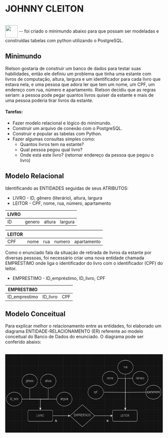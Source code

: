 # JOHNNY CLEITON

<div>
  <div style="display: inline_block"><br>
    <img align="center" height="40" width="40" src="https://cdn.jsdelivr.net/gh/devicons/devicon/icons/postgresql/postgresql-plain.svg" /> -- foi criado o minimundo abaixo para que possam ser modeladas e construídas tabelas com python utilizando o PostgreSQL.
  </div>
</div>



## Minimundo

Rielson gostaria de construir um banco de dados para testar suas habilidades, então ele definiu um problema que tinha uma estante com livros de computação, altura, largura e um identificador para cada livro que estava nela, e uma pessoa que adora ler que tem um nome, um CPF, um endereço com rua, número e apartamento. Rielson decidiu que as regras seriam: a pessoa pode pegar quantos livros quiser da estante e mais de uma pessoa poderia tirar livros da estante.

#### Tarefas:

- Fazer modelo relacional e lógico do minimundo.
- Construir um arquivo de conexão com o PostgreSQL.
- Construir e popular as tabelas com Python.
- Fazer algumas consultas simples como:
    - Quantos livros tem na estante?
    - Qual pessoa pegou qual livro?
    - Onde está este livro? (retornar endereço da pessoa que pegou o livro)

## Modelo Relacional

Identificando as ENTIDADES seguidas de seus ATRIBUTOS:

- LIVRO - ID, gênero (literário), altura, largura
- LEITOR - CPF, nome, rua, número, apartamento

|  LIVRO   |          |          |          |  
| -------- | -------- | -------- | -------- | 
|    ID    | genero   | altura   | largura  |          

|  LEITOR  |          |          |          |              | 
| -------- | -------- | -------- | -------- | ------------ | 
|   CPF    |   nome   |   rua    |  numero  | apartamento  | 

Como o enunciado fala da situação de retirada de livros da estante por diversas pessoas, foi necessário criar uma nova entidade chamada EMPRÉSTIMO onde liga o identificador do livro com o identificador (CPF) do leitor.

- EMPRESTIMO - ID_empréstimo, ID_livro, CPF

| EMPRESTIMO     |          |          |     
| -------------- | -------- | -------- | 
| ID_emprestimo  | ID_livro |   CPF    |

## Modelo Conceitual

Para explicar melhor o relacionamento entre as entidades, foi elaborado um diagrama ENTIDADE-RELACIONAMENTO (ER) referente ao modelo conceitual do Banco de Dados do enunciado. O diagrama pode ser conferido abaixo:

<div>
  <div style="display: inline_block"><br>
    <img align="left" height="250" alt="coding-time" src="assets/modelo-conceitual.png">
 </div>
</div>



